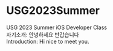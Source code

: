 # USG2023Summer
USG 2023 Summer iOS Developer Class<br>
자기소개: 안녕하세요 반갑습니다<br>
Introduction: Hi nice to meet you.
